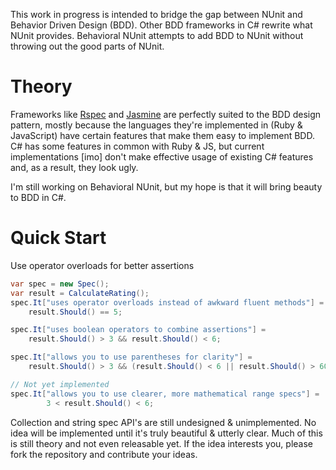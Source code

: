 This work in progress is intended to bridge the gap between NUnit and 
Behavior Driven Design (BDD). Other BDD frameworks in C# rewrite what 
NUnit provides. Behavioral NUnit attempts to add BDD to NUnit without 
throwing out the good parts of NUnit.

Theory
=====================

Frameworks like [Rspec](http://rspec.info/) and [Jasmine](http://pivotal.github.com/jasmine/) 
are perfectly suited to the BDD design pattern, mostly because the 
languages they're implemented in (Ruby & JavaScript) have certain features
that make them easy to implement BDD. C# has some features in common
with Ruby & JS, but current implementations [imo] don't make effective
usage of existing C# features and, as a result, they look ugly.

I'm still working on Behavioral NUnit, but my hope is that it will bring
beauty to BDD in C#. 

Quick Start
=====================

Use operator overloads for better assertions

```csharp
var spec = new Spec();
var result = CalculateRating();
spec.It["uses operator overloads instead of awkward fluent methods"] = 
    result.Should() == 5;

spec.It["uses boolean operators to combine assertions"] =
    result.Should() > 3 && result.Should() < 6;

spec.It["allows you to use parentheses for clarity"] =
    result.Should() > 3 && (result.Should() < 6 || result.Should() > 60);

// Not yet implemented
spec.It["allows you to use clearer, more mathematical range specs"] = 
		3 < result.Should() < 6;
```

Collection and string spec API's are still undesigned & unimplemented. No
idea will be implemented until it's truly beautiful & utterly clear.
Much of this is still theory and not even releasable yet. If the idea 
interests you, please fork the repository and contribute your ideas.
